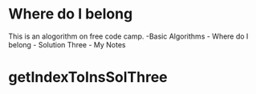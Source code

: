 # Where do I belong

This is an alogorithm on free code camp.
    -Basic Algorithms
        - Where do I belong - Solution Three
        - My Notes
 

# getIndexToInsSolThree

